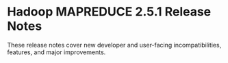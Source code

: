 # Hadoop MAPREDUCE 2.5.1 Release Notes

These release notes cover new developer and user-facing incompatibilities, features, and major improvements.



